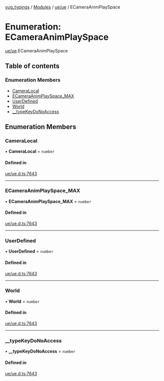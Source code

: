 [yug_typings](../README.md) / [Modules](../modules.md) / [ue/ue](../modules/ue_ue.md) / ECameraAnimPlaySpace

# Enumeration: ECameraAnimPlaySpace

[ue/ue](../modules/ue_ue.md).ECameraAnimPlaySpace

## Table of contents

### Enumeration Members

- [CameraLocal](ue_ue.ECameraAnimPlaySpace.md#cameralocal)
- [ECameraAnimPlaySpace\_MAX](ue_ue.ECameraAnimPlaySpace.md#ecameraanimplayspace_max)
- [UserDefined](ue_ue.ECameraAnimPlaySpace.md#userdefined)
- [World](ue_ue.ECameraAnimPlaySpace.md#world)
- [\_\_typeKeyDoNoAccess](ue_ue.ECameraAnimPlaySpace.md#__typekeydonoaccess)

## Enumeration Members

### CameraLocal

• **CameraLocal** = `number`

#### Defined in

[ue/ue.d.ts:7643](https://github.com/YugMetaverse/yug_typings/blob/b7d9b19/ue/ue.d.ts#L7643)

___

### ECameraAnimPlaySpace\_MAX

• **ECameraAnimPlaySpace\_MAX** = `number`

#### Defined in

[ue/ue.d.ts:7643](https://github.com/YugMetaverse/yug_typings/blob/b7d9b19/ue/ue.d.ts#L7643)

___

### UserDefined

• **UserDefined** = `number`

#### Defined in

[ue/ue.d.ts:7643](https://github.com/YugMetaverse/yug_typings/blob/b7d9b19/ue/ue.d.ts#L7643)

___

### World

• **World** = `number`

#### Defined in

[ue/ue.d.ts:7643](https://github.com/YugMetaverse/yug_typings/blob/b7d9b19/ue/ue.d.ts#L7643)

___

### \_\_typeKeyDoNoAccess

• **\_\_typeKeyDoNoAccess** = `number`

#### Defined in

[ue/ue.d.ts:7643](https://github.com/YugMetaverse/yug_typings/blob/b7d9b19/ue/ue.d.ts#L7643)
